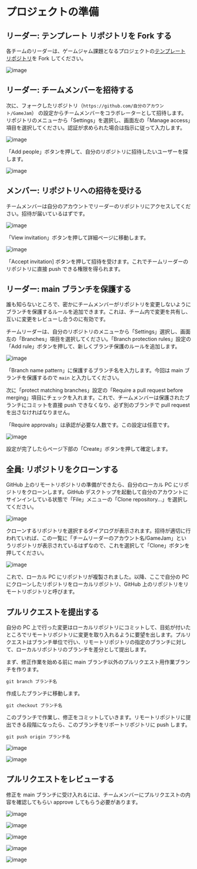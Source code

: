 # プロジェクトの準備

## リーダー: テンプレート リポジトリを Fork する

各チームのリーダーは、ゲームジャム課題となるプロジェクトの[テンプレート リポジトリ](https://github.com/LeonAkasaka/GameJam)を Fork してください。

![image](https://user-images.githubusercontent.com/441716/141150134-0ff3e7ba-9906-49b6-a933-23abd81bcdf1.png)

## リーダー: チームメンバーを招待する

次に、フォークしたリポジトリ（`https://github.com/自分のアカウント/GameJam`） の設定からチームメンバーをコラボレーターとして招待します。リポジトリのメニューから「Settings」を選択し、画面左の「Manage access」項目を選択してください。認証が求められた場合は指示に従って入力します。

![image](https://user-images.githubusercontent.com/441716/141151254-c1be97dd-2765-47b0-a039-7fa49d67b9ca.png)

「Add people」ボタンを押して、自分のリポジトリに招待したいユーザーを探します。

![image](https://user-images.githubusercontent.com/441716/141153288-6e3a9376-f935-4c61-b144-7a8c3778d46c.png)

## メンバー: リポジトリへの招待を受ける

チームメンバーは自分のアカウントでリーダーのリポジトリにアクセスしてください。招待が届いているはずです。

![image](https://user-images.githubusercontent.com/441716/141154520-8b5d25be-a4b5-496e-ab68-a49aeac0668a.png)

「View invitation」ボタンを押して詳細ページに移動します。

![image](https://user-images.githubusercontent.com/441716/141154287-3c7ede05-e4fe-4f7b-a6bf-ab8b9c7c849d.png)

「Accept invitation] ボタンを押して招待を受けます。これでチームリーダーのリポジトリに直接 push できる権限を得られます。

## リーダー: main ブランチを保護する

誰も知らないところで、密かにチームメンバーがリポジトリを変更しないようにブランチを保護するルールを追加できます。これは、チーム内で変更を共有し、互いに変更をレビューし合うのに有効です。

チームリーダーは、自分のリポジトリのメニューから「Settings」選択し、画面左の「Branches」項目を選択してください。「Branch protection rules」設定の「Add rule」ボタンを押して、新しくブランチ保護のルールを追加します。

![image](https://user-images.githubusercontent.com/441716/141155244-9be20124-7777-48fc-81d8-b9d23aaedccf.png)

「Branch name pattern」に保護するブランチ名を入力します。今回は main ブランチを保護するので `main` と入力してください。

次に「protect matching branches」設定の「Require a pull request before merging」項目にチェックを入れます。これで、チームメンバーは保護されたブランチにコミットを直接 push できなくなり、必ず別のブランチで pull request を出さなければなりません。

「Require approvals」は承認が必要な人数です。この設定は任意です。

![image](https://user-images.githubusercontent.com/441716/141155843-ba4e92de-a1c3-4f25-92c5-0efee264a370.png)

設定が完了したらページ下部の「Create」ボタンを押して確定します。

## 全員: リポジトリをクローンする

GitHub 上のリモートリポジトリの準備ができたら、自分のローカル PC にリポジトリをクローンします。GitHub デスクトップを起動して自分のアカウントにサインインしている状態で「File」メニューの「Clone repository...」を選択してください。

![image](https://user-images.githubusercontent.com/441716/141688622-9b641449-bb0e-49b9-b47c-ab51d812d4f8.png)

クローンするリポジトリを選択するダイアログが表示されます。招待が適切に行われていれば、この一覧に「チームリーダーのアカウント名/GameJam」というリポジトリが表示されているはずなので、これを選択して「Clone」ボタンを押してください。

![image](https://user-images.githubusercontent.com/441716/141688742-e2576ebf-26e6-463d-96d1-ec6e4c8545f3.png)

これで、ローカル PC にリポジトリが複製されました。以降、ここで自分の PC にクローンしたリポジトリをローカルリポジトリ、GitHub 上のリポジトリをリモートリポジトリと呼びます。

## プルリクエストを提出する

自分の PC 上で行った変更はローカルリポジトリにコミットして、目処が付いたところでリモートリポジトリに変更を取り入れるように要望を出します。プルリクエストはブランチ単位で行い、リモートリポジトリの指定のブランチに対して、ローカルリポジトリのブランチを差分として提出します。

まず、修正作業を始める前に main ブランチ以外のプルリクエスト用作業ブランチを作ります。

```
git branch ブランチ名
```

作成したブランチに移動します。

```
git checkout ブランチ名
```

このブランチで作業し、修正をコミットしていきます。リモートリポジトリに提出できる段階になったら、このブランチをリポートリポジトリに push します。

```
git push origin ブランチ名
```

![image](https://user-images.githubusercontent.com/441716/141689417-c592f244-d566-4ad7-8252-29da273a04f0.png)

![image](https://user-images.githubusercontent.com/441716/141689601-3ec7cf6c-744a-42c5-abda-c68855aa3aaf.png)

## プルリクエストをレビューする

修正を main ブランチに受け入れるには、チームメンバーにプルリクエストの内容を確認してもらい approve してもらう必要があります。

![image](https://user-images.githubusercontent.com/441716/141690045-ab009d77-38fa-4513-afc4-21f241c810fb.png)

![image](https://user-images.githubusercontent.com/441716/141690083-1e3f3228-ae91-4af9-ba21-6eaeacdd3eb2.png)

![image](https://user-images.githubusercontent.com/441716/141690171-ebcb9e9c-695d-476c-80ee-3788de6f64a5.png)

![image](https://user-images.githubusercontent.com/441716/141690234-bbc18e43-44c1-44eb-a8cc-8b0d0c09565e.png)

![image](https://user-images.githubusercontent.com/441716/141690662-1be40e66-886e-4e48-aba6-1f14c8ae07cb.png)

